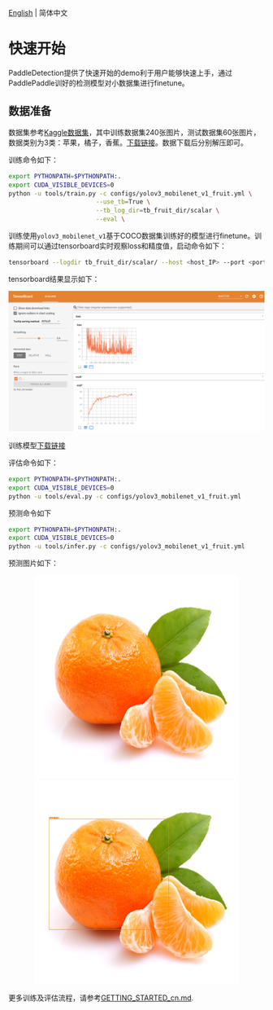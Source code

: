 [English](QUICK_STARTED.md) | 简体中文

# 快速开始

PaddleDetection提供了快速开始的demo利于用户能够快速上手，通过PaddlePaddle训好的检测模型对小数据集进行finetune。

## 数据准备

数据集参考[Kaggle数据集](https://www.kaggle.com/mbkinaci/fruit-images-for-object-detection)，其中训练数据集240张图片，测试数据集60张图片，数据类别为3类：苹果，橘子，香蕉。[下载链接](https://dataset.bj.bcebos.com/PaddleDetection_demo/fruit-detection.tar)。数据下载后分别解压即可。


训练命令如下：

```bash
export PYTHONPATH=$PYTHONPATH:.
export CUDA_VISIBLE_DEVICES=0
python -u tools/train.py -c configs/yolov3_mobilenet_v1_fruit.yml \
                        --use_tb=True \
                        --tb_log_dir=tb_fruit_dir/scalar \
                        --eval \
```

训练使用`yolov3_mobilenet_v1`基于COCO数据集训练好的模型进行finetune。训练期间可以通过tensorboard实时观察loss和精度值，启动命令如下：

```bash
tensorboard --logdir tb_fruit_dir/scalar/ --host <host_IP> --port <port_num>
```

tensorboard结果显示如下：

<div align="center">
  <img src="../demo/tensorboard_fruit.jpg" />
</div>

训练模型[下载链接](https://paddlemodels.bj.bcebos.com/object_detection/yolov3_mobilenet_v1_fruit.tar)

评估命令如下：

```bash
export PYTHONPATH=$PYTHONPATH:.
export CUDA_VISIBLE_DEVICES=0
python -u tools/eval.py -c configs/yolov3_mobilenet_v1_fruit.yml
```

预测命令如下

```bash
export PYTHONPATH=$PYTHONPATH:.
export CUDA_VISIBLE_DEVICES=0
python -u tools/infer.py -c configs/yolov3_mobilenet_v1_fruit.yml
```

预测图片如下：

<p align="center">
  <img src="../demo/orange_71.jpg" height=400 width=400 hspace='10'/>
  <img src="../demo/orange_71_detection.jpg" height=400 width=400 hspace='10'/>
</p>

更多训练及评估流程，请参考[GETTING_STARTED_cn.md](GETTING_STARTED_cn.md).
